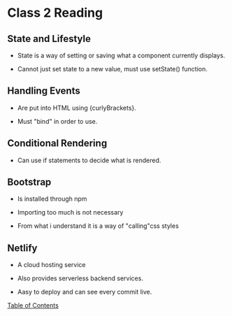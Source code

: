# Class 2 Reading

## State and Lifestyle

* State is a way of setting or saving what a component currently displays.

* Cannot just set state to a new value, must use setState() function.

## Handling Events

* Are put into HTML using {curlyBrackets}.

* Must "bind" in order to use.

## Conditional Rendering

* Can use if statements to decide what is rendered.

## Bootstrap

* Is installed through npm

* Importing too much is not necessary

* From what i understand it is a way of "calling"css styles

## Netlify

* A cloud hosting service

* Also provides serverless backend services.

* Aasy to deploy and can see every commit live.

[Table of Contents](README.md)
